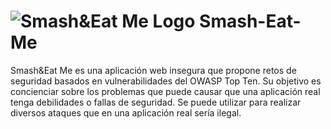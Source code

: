 # ![Smash&Eat Me Logo](https://i.ibb.co/nCBJTHS/logo-sin-fondo.png) Smash-Eat-Me
Smash&Eat Me es una aplicación web insegura que propone retos de seguridad basados en vulnerabilidades del OWASP Top Ten. Su objetivo es concienciar sobre los problemas que puede causar que una aplicación real tenga debilidades o fallas de seguridad. Se puede utilizar para realizar diversos ataques que en una aplicación real sería ilegal.
